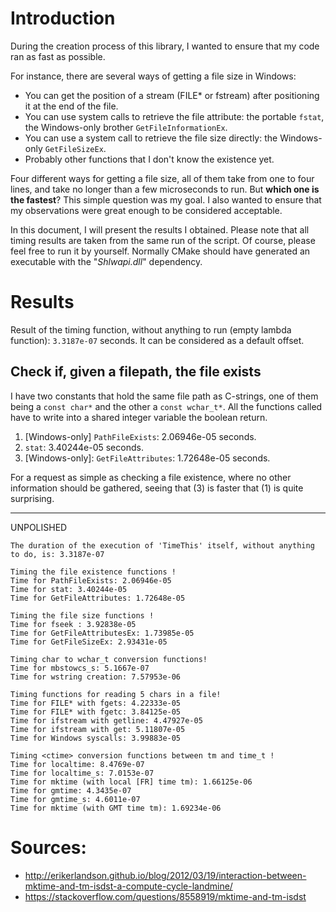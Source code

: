 # Introduction
During the creation process of this library, I wanted to ensure that my code ran as fast as possible.

For instance, there are several ways of getting a file size in Windows:
* You can get the position of a stream (FILE* or fstream) after positioning it at the end of the file.
* You can use system calls to retrieve the file attribute: the portable `fstat`, the Windows-only brother `GetFileInformationEx`.
* You can use a system call to retrieve the file size directly: the Windows-only `GetFileSizeEx`.
* Probably other functions that I don't know the existence yet.

Four different ways for getting a file size, all of them take from one to four lines, and take no longer than a few microseconds to run. But **which one is the fastest**? This simple question was my goal. I also wanted to ensure that my observations were great enough to be considered acceptable.

In this document, I will present the results I obtained. Please note that all timing results are taken from the same run of the script. Of course, please feel free to run it by yourself. Normally CMake should have generated an executable with the "*Shlwapi.dll*" dependency.

# Results
Result of the timing function, without anything to run (empty lambda function): `3.3187e-07` seconds. It can be considered as a default offset.

## Check if, given a filepath, the file exists
I have two constants that hold the same file path as C-strings, one of them being a `const char*` and the other a `const wchar_t*`. All the functions called have to write into a shared integer variable the boolean return.

1. [Windows-only] `PathFileExists`: 2.06946e-05 seconds.
2. `stat`: 3.40244e-05 seconds.
3. [Windows-only]: `GetFileAttributes`: 1.72648e-05 seconds.

For a request as simple as checking a file existence, where no other information should be gathered, seeing that (3) is faster that (1) is quite surprising.

---
UNPOLISHED
```
The duration of the execution of 'TimeThis' itself, without anything to do, is: 3.3187e-07

Timing the file existence functions !
Time for PathFileExists: 2.06946e-05
Time for stat: 3.40244e-05
Time for GetFileAttributes: 1.72648e-05

Timing the file size functions !
Time for fseek : 3.92838e-05
Time for GetFileAttributesEx: 1.73985e-05
Time for GetFileSizeEx: 2.93431e-05

Timing char to wchar_t conversion functions!
Time for mbstowcs_s: 5.1667e-07
Time for wstring creation: 7.57953e-06

Timing functions for reading 5 chars in a file!
Time for FILE* with fgets: 4.22333e-05
Time for FILE* with fgetc: 3.84125e-05
Time for ifstream with getline: 4.47927e-05
Time for ifstream with get: 5.11807e-05
Time for Windows syscalls: 3.99883e-05

Timing <ctime> conversion functions between tm and time_t !
Time for localtime: 8.4769e-07
Time for localtime_s: 7.0153e-07
Time for mktime (with local [FR] time tm): 1.66125e-06
Time for gmtime: 4.3435e-07
Time for gmtime_s: 4.6011e-07
Time for mktime (with GMT time tm): 1.69234e-06
```


# Sources:
* http://erikerlandson.github.io/blog/2012/03/19/interaction-between-mktime-and-tm-isdst-a-compute-cycle-landmine/
* https://stackoverflow.com/questions/8558919/mktime-and-tm-isdst

